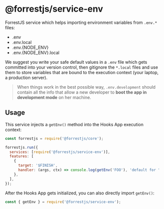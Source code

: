 # @forrestjs/service-env

ForrestJS service which helps importing environment variables from `.env.*` files:

- .env
- .env.local
- .env.{NODE_ENV}
- .env.{NODE_ENV}.local

We suggest you write your safe default values in a `.env` file which gets committed into
your version control, then gitignore the `*.local` files and use them to store variables
that are bound to the execution context (your laptop, a production server).

> When things work in the best possible way, `.env.development` should contain all the info
> that allow a new developer to **boot the app in development mode** on her machine.

## Usage

This service injects a `getEnv()` method into the Hooks App execution context:

```js
const forrestjs = require('@forrestjs/core');

forrestjs.run({
  services: [require('@forrestjs/service-env')],
  features: [
    {
      target: '$FINISH',
      handler: (args, ctx) => console.log(getEnv('FOO'), 'default for "foo"'),
    },
  ],
});
```

After the Hooks App gets initialized, you can also directly import `getEnv()`:

```js
const { getEnv } = require('@forrestjs/service-env');
```
